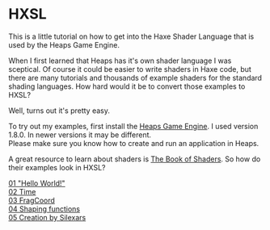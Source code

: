 # HXSL

This is a little tutorial on how to get into the Haxe Shader Language that is used by the Heaps Game Engine.  

When I first learned that Heaps has it's own shader language I was sceptical. Of course it could be easier to write shaders in Haxe code, but there are many tutorials and thousands of example shaders for the standard shading languages. How hard would it be to convert those examples to HXSL?

Well, turns out it's pretty easy.  

To try out my examples, first install the [Heaps Game Engine](https://heaps.io/). I used version 1.8.0. In newer versions it may be different.  
Please make sure you know how to create and run an application in Heaps.

A great resource to learn about shaders is [The Book of Shaders](https://thebookofshaders.com/). So how do their examples look in HXSL?

[01 "Hello World!"](01_hello_world.md)  
[02 Time](02_time.md)  
[03 FragCoord](03_frag_coord.md)  
[04 Shaping functions](04_shaping_functions.md)  
[05 Creation by Silexars](05_danguafer_creation_by_silexars.md)  

